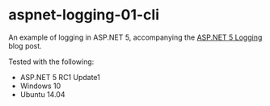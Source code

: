 # aspnet-logging-01-cli

An example of logging in ASP.NET 5, accompanying the [ASP.NET 5 Logging](https://www.jeffogata.com/asp-net-5-logging/) blog post.

Tested with the following:
* ASP.NET 5 RC1 Update1
* Windows 10
* Ubuntu 14.04
